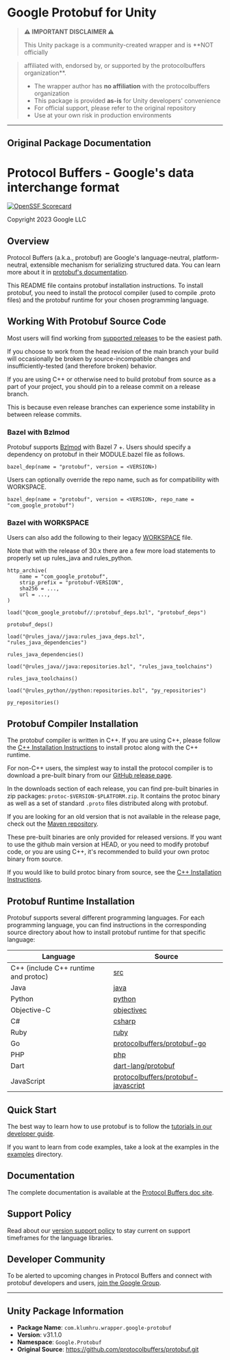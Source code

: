 # Google Protobuf for Unity

> **⚠️ IMPORTANT DISCLAIMER ⚠️**
>
> This Unity package is a community-created wrapper and is **NOT officially 

> affiliated with, endorsed by, or supported by the protocolbuffers organization**.
>
> - The wrapper author has **no affiliation** with the protocolbuffers organization
> - This package is provided **as-is** for Unity developers' convenience
> - For official support, please refer to the original repository
> - Use at your own risk in production environments

---

## Original Package Documentation

Protocol Buffers - Google's data interchange format
===================================================

[![OpenSSF Scorecard](https://api.securityscorecards.dev/projects/github.com/protocolbuffers/protobuf/badge)](https://securityscorecards.dev/viewer/?uri=github.com/protocolbuffers/protobuf)

Copyright 2023 Google LLC

Overview
--------

Protocol Buffers (a.k.a., protobuf) are Google's language-neutral,
platform-neutral, extensible mechanism for serializing structured data. You
can learn more about it in [protobuf's documentation](https://protobuf.dev).

This README file contains protobuf installation instructions. To install
protobuf, you need to install the protocol compiler (used to compile .proto
files) and the protobuf runtime for your chosen programming language.

Working With Protobuf Source Code
---------------------------------

Most users will find working from
[supported releases](https://github.com/protocolbuffers/protobuf/releases) to be
the easiest path.

If you choose to work from the head revision of the main branch your build will
occasionally be broken by source-incompatible changes and insufficiently-tested
(and therefore broken) behavior.

If you are using C++ or otherwise need to build protobuf from source as a part
of your project, you should pin to a release commit on a release branch.

This is because even release branches can experience some instability in between
release commits.

### Bazel with Bzlmod

Protobuf supports
[Bzlmod](https://bazel.build/external/module) with Bazel 7 +.
Users should specify a dependency on protobuf in their MODULE.bazel file as
follows.

```
bazel_dep(name = "protobuf", version = <VERSION>)
```

Users can optionally override the repo name, such as for compatibility with
WORKSPACE.

```
bazel_dep(name = "protobuf", version = <VERSION>, repo_name = "com_google_protobuf")
```

### Bazel with WORKSPACE

Users can also add the following to their legacy
[WORKSPACE](https://bazel.build/external/overview#workspace-system) file.

Note that with the release of 30.x there are a few more load statements to
properly set up rules_java and rules_python.

```
http_archive(
    name = "com_google_protobuf",
    strip_prefix = "protobuf-VERSION",
    sha256 = ...,
    url = ...,
)

load("@com_google_protobuf//:protobuf_deps.bzl", "protobuf_deps")

protobuf_deps()

load("@rules_java//java:rules_java_deps.bzl", "rules_java_dependencies")

rules_java_dependencies()

load("@rules_java//java:repositories.bzl", "rules_java_toolchains")

rules_java_toolchains()

load("@rules_python//python:repositories.bzl", "py_repositories")

py_repositories()
```

Protobuf Compiler Installation
------------------------------

The protobuf compiler is written in C++. If you are using C++, please follow
the [C++ Installation Instructions](src/README.md) to install protoc along
with the C++ runtime.

For non-C++ users, the simplest way to install the protocol compiler is to
download a pre-built binary from our [GitHub release page](https://github.com/protocolbuffers/protobuf/releases).

In the downloads section of each release, you can find pre-built binaries in
zip packages: `protoc-$VERSION-$PLATFORM.zip`. It contains the protoc binary
as well as a set of standard `.proto` files distributed along with protobuf.

If you are looking for an old version that is not available in the release
page, check out the [Maven repository](https://repo1.maven.org/maven2/com/google/protobuf/protoc/).

These pre-built binaries are only provided for released versions. If you want
to use the github main version at HEAD, or you need to modify protobuf code,
or you are using C++, it's recommended to build your own protoc binary from
source.

If you would like to build protoc binary from source, see the [C++ Installation Instructions](src/README.md).

Protobuf Runtime Installation
-----------------------------

Protobuf supports several different programming languages. For each programming
language, you can find instructions in the corresponding source directory about
how to install protobuf runtime for that specific language:

| Language                             | Source                                                      |
|--------------------------------------|-------------------------------------------------------------|
| C++ (include C++ runtime and protoc) | [src](src)                                                  |
| Java                                 | [java](java)                                                |
| Python                               | [python](python)                                            |
| Objective-C                          | [objectivec](objectivec)                                    |
| C#                                   | [csharp](csharp)                                            |
| Ruby                                 | [ruby](ruby)                                                |
| Go                                   | [protocolbuffers/protobuf-go](https://github.com/protocolbuffers/protobuf-go)|
| PHP                                  | [php](php)                                                  |
| Dart                                 | [dart-lang/protobuf](https://github.com/dart-lang/protobuf) |
| JavaScript                           | [protocolbuffers/protobuf-javascript](https://github.com/protocolbuffers/protobuf-javascript)|

Quick Start
-----------

The best way to learn how to use protobuf is to follow the [tutorials in our
developer guide](https://protobuf.dev/getting-started).

If you want to learn from code examples, take a look at the examples in the
[examples](examples) directory.

Documentation
-------------

The complete documentation is available at the [Protocol Buffers doc site](https://protobuf.dev).

Support Policy
--------------

Read about our [version support policy](https://protobuf.dev/version-support/)
to stay current on support timeframes for the language libraries.

Developer Community
-------------------

To be alerted to upcoming changes in Protocol Buffers and connect with protobuf developers and users,
[join the Google Group](https://groups.google.com/g/protobuf).

---

## Unity Package Information

- **Package Name**: `com.klumhru.wrapper.google-protobuf`
- **Version**: v31.1.0
- **Namespace**: `Google.Protobuf`
- **Original Source**: https://github.com/protocolbuffers/protobuf.git
